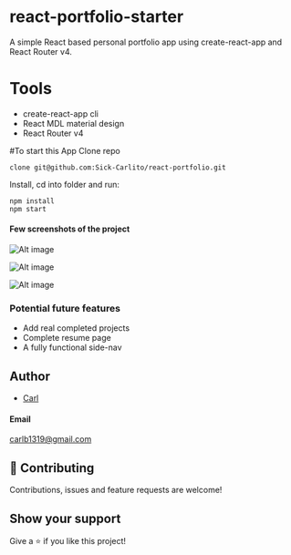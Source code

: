 # react-portfolio-starter
A simple React based personal portfolio app using create-react-app and React Router v4.

# Tools
* create-react-app cli
* React MDL material design
* React Router v4

#To start this App
Clone repo

```git
clone git@github.com:Sick-Carlito/react-portfolio.git
```

Install, cd into folder and run:
```git
npm install
npm start
```
#### Few screenshots of the project

![Alt image](https://github.com/Sick-Carlito/react-portfolio/blob/readme/app/assets/images/image1.png)

![Alt image](https://github.com/Sick-Carlito/react-portfolio/blob/readme/app/assets/images/image2.png)


![Alt image](https://github.com/Sick-Carlito/react-portfolio/blob/readme/app/assets/images/image3.png)


### Potential future features

* Add real completed projects
* Complete resume page
* A fully functional side-nav

## Author

- [Carl](https://github.com/Sick-Carlito/react-portfolio)

#### Email
carlb1319@gmail.com

## 🤝 Contributing

Contributions, issues and feature requests are welcome!

## Show your support

Give a ⭐️ if you like this project!

